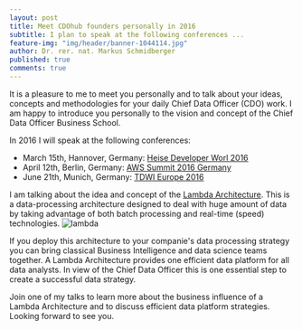 ```yaml
---
layout: post
title: Meet CDOhub founders personally in 2016
subtitle: I plan to speak at the following conferences ...
feature-img: "img/header/banner-1044114.jpg"
author: Dr. rer. nat. Markus Schmidberger
published: true
comments: true
---
```


It is a pleasure to me to meet you personally and to talk about your 
ideas, concepts and methodologies for your daily Chief Data Officer (CDO) 
work. I am happy to introduce you personally to the vision and concept 
of the Chief Data Officer Business School.

In 2016 I will speak at the following conferences:

* March 15th, Hannover, Germany: [Heise Developer Worl 2016](http://developerworld.heise.de/#event-2-2) 
* April 12th, Berlin, Germany: [AWS Summit 2016 Germany](https://aws.amazon.com/summits/berlin/sessions/) 
* June 21th, Munich, Germany: [TDWI Europe 2016](http://www.tdwi-konferenz.de/tdwi2016.html) 

I am talking about the idea and concept of the [Lambda Architecture](http://lambda-architecture.net/). 
This is a data-processing architecture designed to deal with huge amount 
of data by taking advantage of both batch processing and real-time (speed) 
technologies.
![lambda](http://lambda-architecture.net/img/la-overview_small.png)

If you deploy this architecture to your companie's data processing 
strategy you can bring classical Business Intelligence and data science 
teams together. A Lambda Architecture provides one efficient data platform for all data 
analysts. In view of the Chief Data Officer this is one essential step 
to create a successful data strategy. 

Join one of my talks to learn more about the business influence of a 
Lambda Architecture and to discuss efficient data platform strategies. 
Looking forward to see you.